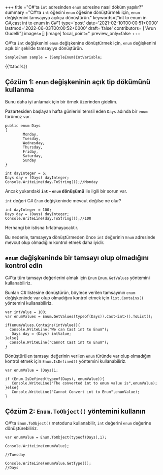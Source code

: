 +++
title   ="C#'ta `int` adresinden `enum` adresine nasıl döküm yapılır?"
summary ="C#'ta `int` öğesini `enum` öğesine dönüştürmek için, `enum` değişkenini tamsayıya açıkça dönüştürün."
keywords=["int to enum in C#,cast int to enum in C#"]
type='post'
date='2021-02-10T00:00:51+0000'
lastmod='2022-06-03T00:00:52+0000'
draft='false'
contributors= ["Arun Gudelli"]
images=[]
[image]
focal_point=''
preview_only=false
+++

C#'ta `int` değişkenini `enum` değişkenine dönüştürmek için, `enum` değişkenini açık bir şekilde tamsayıya dönüştürün.

```
SampleEnum sample = (SampleEnum)IntVariable;
```

{{%toc%}}

## Çözüm 1: `enum` değişkeninin açık tip dökümünü kullanma

Bunu daha iyi anlamak için bir örnek üzerinden gidelim.

Pazartesiden başlayan hafta günlerini temsil eden `Days` adında bir `enum` türümüz var.

```
public enum Days
{
        Monday,  
        Tuesday,  
        Wednesday,  
        Thursday,  
        Friday,  
        Saturday,  
        Sunday
}

int dayInteger = 6;
Days day = (Days) dayInteger;
Console.WriteLine(day.ToString());//Monday
```

Ancak yukarıdaki **`int` - `enum` dönüşümü** ile ilgili bir sorun var.

 `int` değeri C# `Enum` değişkeninde mevcut değilse ne olur?

```
int dayInteger = 100;
Days day = (Days) dayInteger;
Console.WriteLine(day.ToString());//100
```

Herhangi bir istisna fırlatmayacaktır.

Bu nedenle, tamsayıya dönüştürmeden önce `int` değerinin `Enum` adresinde mevcut olup olmadığını kontrol etmek daha iyidir.

## `enum` değişkeninde bir tamsayı olup olmadığını kontrol edin

C#'ta tüm tamsayı değerlerini almak için `Enum` `Enum.GetValues` yöntemini kullanabiliriz.

Bunları C# listesine dönüştürün, böylece verilen tamsayının `enum` değişkeninde var olup olmadığını kontrol etmek için `list.Contains()` yöntemini kullanabiliriz.

```
var intValue = 100;
var enumValues = Enum.GetValues(typeof(Days)).Cast<int>().ToList();

if(enumValues.Contains(intValue)){
  Console.WriteLine("We can Cast int to Enum");  
   Days day = (Days) intValue;
}else{
  Console.WriteLine("Cannot Cast int to Enum");
}

```
Dönüştürülen tamsayı değerinin verilen `enum` türünde var olup olmadığını kontrol etmek için `Enum.IsDefined()` yöntemini kullanabiliriz.  

```
var enumValue = (Days)1;

if (Enum.IsDefined(typeof(Days), enumValue)){
   Console.WriteLine("The converted int to enum value is",enumValue);
}else{
   Console.WriteLine("Cannot Convert int to Enum",enumValue);
}
```


## Çözüm 2: `Enum.ToObject()` yöntemini kullanın

C#'ta `Enum.ToObject()` metodunu kullanabilir, `int` değerini `enum` değerine dönüştürebiliriz.

```
var enumValue = Enum.ToObject(typeof(Days),1);

Console.WriteLine(enumValue);

//Tuesday

Console.WriteLine(enumValue.GetType());
//Days

```





